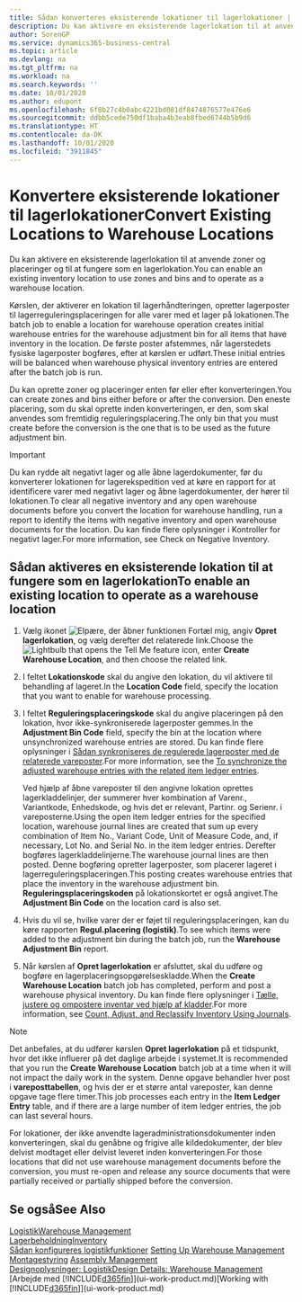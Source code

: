 ```yaml
---
title: Sådan konverteres eksisterende lokationer til lagerlokationer | Microsoft Docs
description: Du kan aktivere en eksisterende lagerlokation til at anvende zoner og placeringer og til at fungere som en lagerlokation.
author: SorenGP
ms.service: dynamics365-business-central
ms.topic: article
ms.devlang: na
ms.tgt_pltfrm: na
ms.workload: na
ms.search.keywords: ''
ms.date: 10/01/2020
ms.author: edupont
ms.openlocfilehash: 6f8b27c4b0abc4221bd081df8474876577e476e6
ms.sourcegitcommit: ddbb5cede750df1baba4b3eab8fbed6744b5b9d6
ms.translationtype: HT
ms.contentlocale: da-DK
ms.lasthandoff: 10/01/2020
ms.locfileid: "3911845"
---
```

# <a name="convert-existing-locations-to-warehouse-locations"></a><span data-ttu-id="73c25-103">Konvertere eksisterende lokationer til lagerlokationer</span><span class="sxs-lookup"><span data-stu-id="73c25-103">Convert Existing Locations to Warehouse Locations</span></span>
<span data-ttu-id="73c25-104">Du kan aktivere en eksisterende lagerlokation til at anvende zoner og placeringer og til at fungere som en lagerlokation.</span><span class="sxs-lookup"><span data-stu-id="73c25-104">You can enable an existing inventory location to use zones and bins and to operate as a warehouse location.</span></span>  

<span data-ttu-id="73c25-105">Kørslen, der aktiverer en lokation til lagerhåndteringen, opretter lagerposter til lagerreguleringsplaceringen for alle varer med et lager på lokationen.</span><span class="sxs-lookup"><span data-stu-id="73c25-105">The batch job to enable a location for warehouse operation creates initial warehouse entries for the warehouse adjustment bin for all items that have inventory in the location.</span></span> <span data-ttu-id="73c25-106">De første poster afstemmes, når lagerstedets fysiske lagerposter bogføres, efter at kørslen er udført.</span><span class="sxs-lookup"><span data-stu-id="73c25-106">These initial entries will be balanced when warehouse physical inventory entries are entered after the batch job is run.</span></span>  

<span data-ttu-id="73c25-107">Du kan oprette zoner og placeringer enten før eller efter konverteringen.</span><span class="sxs-lookup"><span data-stu-id="73c25-107">You can create zones and bins either before or after the conversion.</span></span> <span data-ttu-id="73c25-108">Den eneste placering, som du skal oprette inden konverteringen, er den, som skal anvendes som fremtidig reguleringsplacering.</span><span class="sxs-lookup"><span data-stu-id="73c25-108">The only bin that you must create before the conversion is the one that is to be used as the future adjustment bin.</span></span>  

> [!IMPORTANT]  
>  <span data-ttu-id="73c25-109">Du kan rydde alt negativt lager og alle åbne lagerdokumenter, før du konverterer lokationen for lagerekspedition ved at køre en rapport for at identificere varer med negativt lager og åbne lagerdokumenter, der hører til lokationen.</span><span class="sxs-lookup"><span data-stu-id="73c25-109">To clear all negative inventory and any open warehouse documents before you convert the location for warehouse handling, run a report to identify the items with negative inventory and open warehouse documents for the location.</span></span> <span data-ttu-id="73c25-110">Du kan finde flere oplysninger i Kontroller for negativt lager.</span><span class="sxs-lookup"><span data-stu-id="73c25-110">For more information, see Check on Negative Inventory.</span></span>  

## <a name="to-enable-an-existing-location-to-operate-as-a-warehouse-location"></a><span data-ttu-id="73c25-111">Sådan aktiveres en eksisterende lokation til at fungere som en lagerlokation</span><span class="sxs-lookup"><span data-stu-id="73c25-111">To enable an existing location to operate as a warehouse location</span></span>  
1.  <span data-ttu-id="73c25-112">Vælg ikonet ![Elpære, der åbner funktionen Fortæl mig](media/ui-search/search_small.png "Fortæl mig, hvad du vil foretage dig"), angiv **Opret lagerlokation**, og vælg derefter det relaterede link.</span><span class="sxs-lookup"><span data-stu-id="73c25-112">Choose the ![Lightbulb that opens the Tell Me feature](media/ui-search/search_small.png "Tell me what you want to do") icon, enter **Create Warehouse Location**, and then choose the related link.</span></span>  
2.  <span data-ttu-id="73c25-113">I feltet **Lokationskode** skal du angive den lokation, du vil aktivere til behandling af lageret.</span><span class="sxs-lookup"><span data-stu-id="73c25-113">In the **Location Code** field, specify the location that you want to enable for warehouse processing.</span></span>  
3.  <span data-ttu-id="73c25-114">I feltet **Reguleringsplaceringskode** skal du angive placeringen på den lokation, hvor ikke-synkroniserede lagerposter gemmes.</span><span class="sxs-lookup"><span data-stu-id="73c25-114">In the **Adjustment Bin Code** field, specify the bin at the location where unsynchronized warehouse entries are stored.</span></span> <span data-ttu-id="73c25-115">Du kan finde flere oplysninger i [Sådan synkroniseres de regulerede lagerposter med de relaterede vareposter](inventory-how-count-adjust-reclassify.md#to-synchronize-the-adjusted-warehouse-entries-with-the-related-item-ledger-entries).</span><span class="sxs-lookup"><span data-stu-id="73c25-115">For more information, see the [To synchronize the adjusted warehouse entries with the related item ledger entries](inventory-how-count-adjust-reclassify.md#to-synchronize-the-adjusted-warehouse-entries-with-the-related-item-ledger-entries).</span></span>  

    <span data-ttu-id="73c25-116">Ved hjælp af åbne vareposter til den angivne lokation oprettes lagerkladdelinjer, der summerer hver kombination af Varenr., Variantkode, Enhedskode, og hvis det er relevant, Partinr. og Serienr. i vareposterne.</span><span class="sxs-lookup"><span data-stu-id="73c25-116">Using the open item ledger entries for the specified location, warehouse journal lines are created that sum up every combination of Item No., Variant Code, Unit of Measure Code, and, if necessary, Lot No. and Serial No. in the item ledger entries.</span></span> <span data-ttu-id="73c25-117">Derefter bogføres lagerkladdelinjerne.</span><span class="sxs-lookup"><span data-stu-id="73c25-117">The warehouse journal lines are then posted.</span></span> <span data-ttu-id="73c25-118">Denne bogføring opretter lagerposter, som placerer lageret i lagerreguleringsplaceringen.</span><span class="sxs-lookup"><span data-stu-id="73c25-118">This posting creates warehouse entries that place the inventory in the warehouse adjustment bin.</span></span> <span data-ttu-id="73c25-119">**Reguleringsplaceringskoden** på lokationskortet er også angivet.</span><span class="sxs-lookup"><span data-stu-id="73c25-119">The **Adjustment Bin Code** on the location card is also set.</span></span>  

4.  <span data-ttu-id="73c25-120">Hvis du vil se, hvilke varer der er føjet til reguleringsplaceringen, kan du køre rapporten **Regul.placering (logistik)**.</span><span class="sxs-lookup"><span data-stu-id="73c25-120">To see which items were added to the adjustment bin during the batch job, run the **Warehouse Adjustment Bin** report.</span></span>  
5.  <span data-ttu-id="73c25-121">Når kørslen af **Opret lagerlokation** er afsluttet, skal du udføre og bogføre en lagerplaceringsopgørelseskladde.</span><span class="sxs-lookup"><span data-stu-id="73c25-121">When the **Create Warehouse Location** batch job has completed, perform and post a warehouse physical inventory.</span></span> <span data-ttu-id="73c25-122">Du kan finde flere oplysninger i [Tælle, justere og ompostere inventar ved hjælp af kladder](inventory-how-count-adjust-reclassify.md).</span><span class="sxs-lookup"><span data-stu-id="73c25-122">For more information, see [Count, Adjust, and Reclassify Inventory Using Journals](inventory-how-count-adjust-reclassify.md).</span></span>  

> [!NOTE]  
>  <span data-ttu-id="73c25-123">Det anbefales, at du udfører kørslen **Opret lagerlokation** på et tidspunkt, hvor det ikke influerer på det daglige arbejde i systemet.</span><span class="sxs-lookup"><span data-stu-id="73c25-123">It is recommended that you run the **Create Warehouse Location** batch job at a time when it will not impact the daily work in the system.</span></span> <span data-ttu-id="73c25-124">Denne opgave behandler hver post i **vareposttabellen**, og hvis der er et større antal vareposter, kan denne opgave tage flere timer.</span><span class="sxs-lookup"><span data-stu-id="73c25-124">This job processes each entry in the **Item Ledger Entry** table, and if there are a large number of item ledger entries, the job can last several hours.</span></span>  

 <span data-ttu-id="73c25-125">For lokationer, der ikke anvendte lageradministrationsdokumenter inden konverteringen, skal du genåbne og frigive alle kildedokumenter, der blev delvist modtaget eller delvist leveret inden konverteringen.</span><span class="sxs-lookup"><span data-stu-id="73c25-125">For those locations that did not use warehouse management documents before the conversion, you must re-open and release any source documents that were partially received or partially shipped before the conversion.</span></span>  

## <a name="see-also"></a><span data-ttu-id="73c25-126">Se også</span><span class="sxs-lookup"><span data-stu-id="73c25-126">See Also</span></span>  
[<span data-ttu-id="73c25-127">Logistik</span><span class="sxs-lookup"><span data-stu-id="73c25-127">Warehouse Management</span></span>](warehouse-manage-warehouse.md)  
[<span data-ttu-id="73c25-128">Lagerbeholdning</span><span class="sxs-lookup"><span data-stu-id="73c25-128">Inventory</span></span>](inventory-manage-inventory.md)  
<span data-ttu-id="73c25-129">[Sådan konfigureres logistikfunktioner](warehouse-setup-warehouse.md)   </span><span class="sxs-lookup"><span data-stu-id="73c25-129">[Setting Up Warehouse Management](warehouse-setup-warehouse.md)   </span></span>  
<span data-ttu-id="73c25-130">[Montagestyring](assembly-assemble-items.md)  </span><span class="sxs-lookup"><span data-stu-id="73c25-130">[Assembly Management](assembly-assemble-items.md)  </span></span>  
[<span data-ttu-id="73c25-131">Designoplysninger: Logistik</span><span class="sxs-lookup"><span data-stu-id="73c25-131">Design Details: Warehouse Management</span></span>](design-details-warehouse-management.md)  
<span data-ttu-id="73c25-132">[Arbejde med [!INCLUDE[d365fin](includes/d365fin_md.md)]](ui-work-product.md)</span><span class="sxs-lookup"><span data-stu-id="73c25-132">[Working with [!INCLUDE[d365fin](includes/d365fin_md.md)]](ui-work-product.md)</span></span>
